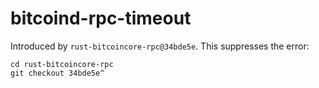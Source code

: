 # bitcoind-rpc-timeout

Introduced by `rust-bitcoincore-rpc@34bde5e`. This suppresses the error:

```
cd rust-bitcoincore-rpc
git checkout 34bde5e^
```
